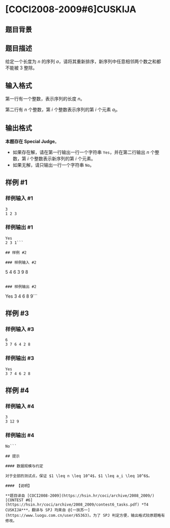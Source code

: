# [COCI2008-2009#6]CUSKIJA

## 题目背景



## 题目描述

给定一个长度为 $n$ 的序列 $a$，请将其重新排序，新序列中任意相邻两个数之和都不能被 $3$ 整除。

## 输入格式

第一行有一个整数，表示序列的长度 $n$。

第二行有 $n$ 个整数，第 $i$ 个整数表示序列的第 $i$ 个元素 $a_i$。

## 输出格式

**本题存在 Special Judge**。

- 如果存在解，请在第一行输出一行一个字符串 `Yes`，并在第二行输出 $n$ 个整数，第 $i$ 个整数表示新序列的第 $i$ 个元素。
- 如果无解，请只输出一行一个字符串 `No`。

## 样例 #1

### 样例输入 #1
```
3
1 2 3
```

### 样例输出 #1

```
Yes
2 3 1```

## 样例 #2

### 样例输入 #2
```
5
4 6 3 9 8
```

### 样例输出 #2

```
Yes
3 4 6 8 9```

## 样例 #3

### 样例输入 #3
```
6
3 7 6 4 2 8
```

### 样例输出 #3

```
Yes
3 7 4 6 2 8
```

## 样例 #4

### 样例输入 #4
```
3
3 12 9
```

### 样例输出 #4

```
No```

## 提示

#### 数据规模与约定

对于全部的测试点，保证 $1 \leq n \leq 10^4$，$1 \leq a_i \leq 10^6$。

#### 【说明】

**题目译自 [COCI2008-2009](https://hsin.hr/coci/archive/2008_2009/) [CONTEST #6](https://hsin.hr/coci/archive/2008_2009/contest6_tasks.pdf) *T4 CUSKIJA***，翻译与 SPJ 均来自 @[一扶苏一](https://www.luogu.com.cn/user/65363)。为了 SPJ 判定方便，输出格式较原题略有修改。
